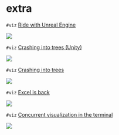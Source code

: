 # extra

`#viz` [Ride with Unreal Engine](https://www.reddit.com/r/adventofcode/comments/k6g2e9/unreal_engine_4_video_day_3/)

![](http://i3.ytimg.com/vi/i5KQJxJ5et0/maxresdefault.jpg)

`#viz` [Crashing into trees (Unity)](https://www.reddit.com/r/adventofcode/comments/k6bwrw/2020_day_3_part_1_simple_visualization_in_unity/)

![](https://preview.redd.it/3yieumxzz2361.gif?format=png8&s=5c2413fbdcac17d540febef1e23ae4d5005d5a1d)

`#viz` [Crashing into trees](https://www.reddit.com/r/adventofcode/comments/k5w3dl/2020_day_3_visualization/)

![](https://external-preview.redd.it/T4FCH8hvtLW-3ZzIUYXJtm4eNMNBvWhJ7T2r_1yKRZE.png?format=pjpg&auto=webp&s=33febe61df1a7d9c79be6e9fdd6a1794d8f3c47a)

`#viz` [Excel is back](https://www.reddit.com/r/adventofcode/comments/k5rb61/2020_day_3_excel_is_back/)

![](https://i.imgur.com/sQZ9jHe.png)

`#viz` [Concurrent visualization in the terminal](https://www.reddit.com/r/adventofcode/comments/k6a48e/2020_day_3c_ive_made_a_simple_concurrent/)

![](https://preview.redd.it/iijr4syxe2361.gif?width=640&crop=smart&format=png8&s=df48754e835d1fd917775f3f1e74262c783277fd)
